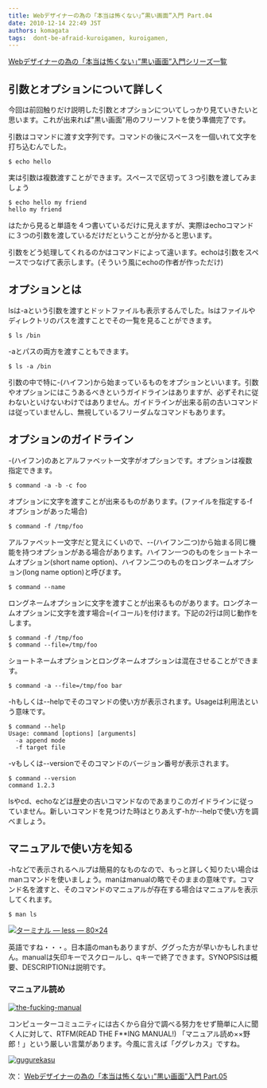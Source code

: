 ```yaml
---
title: Webデザイナーの為の「本当は怖くない」”黒い画面”入門 Part.04
date: 2010-12-14 22:49 JST
authors: komagata
tags:  dont-be-afraid-kuroigamen, kuroigamen, 
---
```

 [Webデザイナーの為の「本当は怖くない」”黒い画面”入門シリーズ一覧](http://fjord.jp/tag/dont-be-afraid-kuroigamen)

## 引数とオプションについて詳しく

今回は前回触りだけ説明した引数とオプションについてしっかり見ていきたいと思います。これが出来れば"黒い画面"用のフリーソフトを使う準備完了です。

引数はコマンドに渡す文字列です。コマンドの後にスペースを一個いれて文字を打ち込むんでした。

```
$ echo hello
```

実は引数は複数渡すことができます。スペースで区切って３つ引数を渡してみましょう

```
$ echo hello my friend
hello my friend
```

はたから見ると単語を４つ書いているだけに見えますが、実際はechoコマンドに３つの引数を渡しているだけだということが分かると思います。

引数をどう処理してくれるのかはコマンドによって違います。echoは引数をスペースでつなげて表示します。(そういう風にechoの作者が作っただけ)

## オプションとは

lsは-aという引数を渡すとドットファイルも表示するんでした。lsはファイルやディレクトリのパスを渡すことでその一覧を見ることができます。

```
$ ls /bin
```

-aとパスの両方を渡すこともできます。

```
$ ls -a /bin
```

引数の中で特に-(ハイフン)から始まっているものをオプションといいます。引数やオプションにはこうあるべきというガイドラインはありますが、必ずそれに従わないといけないわけではありません。ガイドラインが出来る前の古いコマンドは従っていませんし、無視しているフリーダムなコマンドもあります。

## オプションのガイドライン

-(ハイフン)のあとアルファベット一文字がオプションです。オプションは複数指定できます。

```
$ command -a -b -c foo
```

オプションに文字を渡すことが出来るものがあります。(ファイルを指定する-fオプションがあった場合)

```
$ command -f /tmp/foo
```

アルファベット一文字だと覚えにくいので、--(ハイフン二つ)から始まる同じ機能を持つオプションがある場合があります。ハイフン一つのものをショートネームオプション(short name option)、ハイフン二つのものをロングネームオプション(long name option)と呼びます。

```
$ command --name
```

ロングネームオプションに文字を渡すことが出来るものがあります。ロングネームオプションに文字を渡す場合=(イコール)を付けます。下記の2行は同じ動作をします。

```
$ command -f /tmp/foo
$ command --file=/tmp/foo
```

ショートネームオプションとロングネームオプションは混在させることができます。

```
$ command -a --file=/tmp/foo bar
```

-hもしくは--helpでそのコマンドの使い方が表示されます。Usageは利用法という意味です。

```
$ command --help
Usage: command [options] [arguments]
  -a append mode
  -f target file
```

-vもしくは--versionでそのコマンドのバージョン番号が表示されます。

```
$ command --version
command 1.2.3
```

lsやcd、echoなどは歴史の古いコマンドなのであまりこのガイドラインに従っていません。新しいコマンドを見つけた時はとりあえず-hか--helpで使い方を調べましょう。

## マニュアルで使い方を知る

-hなどで表示されるヘルプは簡易的なものなので、もっと詳しく知りたい場合はmanコマンドを使いましょう。manはmanualの略でそのままの意味です。コマンド名を渡すと、そのコマンドのマニュアルが存在する場合はマニュアルを表示してくれます。

```
$ man ls
```

[![ターミナル — less — 80×24](http://farm6.static.flickr.com/5288/5260201731_eb810e4c94.jpg)](http://www.flickr.com/photos/komagata/5260201731/ "ターミナル — less — 80×24 by komagata, on Flickr")

英語ですね・・・。日本語のmanもありますが、ググった方が早いかもしれません。manualは矢印キーでスクロールし、qキーで終了できます。SYNOPSISは概要、DESCRIPTIONは説明です。

### マニュアル読め

[![the-fucking-manual](http://farm6.static.flickr.com/5167/5260232213_1bf094dd2c.jpg)](http://www.flickr.com/photos/komagata/5260232213/ "the-fucking-manual by komagata, on Flickr")

コンピューターコミュニティには古くから自分で調べる努力をせず簡単に人に聞く人に対して、RTFM(READ THE F\*\*ING MANUAL!) 「マニュアル読め××野郎！」という厳しい言葉があります。今風に言えば「ググレカス」ですね。

[![gugurekasu](http://farm6.static.flickr.com/5208/5260226247_d4d78797ef.jpg)](http://www.flickr.com/photos/komagata/5260226247/ "gugurekasu by komagata, on Flickr")

次： [Webデザイナーの為の「本当は怖くない」”黒い画面”入門 Part.05](http://fjord.jp/love/617.html)